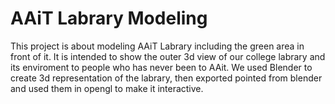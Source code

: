 # AAiT Labrary Modeling 
This project is about modeling AAiT Labrary including the green area in front of it. It is intended to show the outer 3d view of our college labrary and its enviroment to people who has never been to AAit. We used Blender to create 3d representation of the labrary, then exported pointed from blender and used them in opengl to make it interactive.
